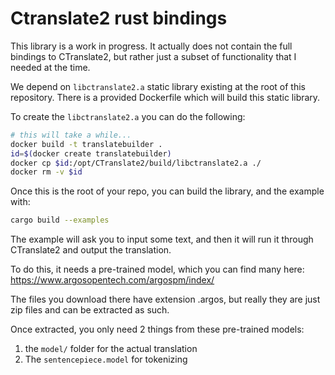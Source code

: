 # Ctranslate2 rust bindings

This library is a work in progress. It actually does not contain the full bindings to CTranslate2,
but rather just a subset of functionality that I needed at the time.

We depend on `libctranslate2.a` static library existing at the root of this repository. There is a provided
Dockerfile which will build this static library.

To create the `libctranslate2.a` you can do the following:

```sh
# this will take a while...
docker build -t translatebuilder .
id=$(docker create translatebuilder)
docker cp $id:/opt/CTranslate2/build/libctranslate2.a ./
docker rm -v $id
```

Once this is the root of your repo, you can build the library, and the example with:

```sh
cargo build --examples
```

The example will ask you to input some text, and then it will run it through CTranslate2 and output the translation.

To do this, it needs a pre-trained model, which you can find many here: https://www.argosopentech.com/argospm/index/

The files you download there have extension .argos, but really they are just zip files and can be extracted as such.

Once extracted, you only need 2 things from these pre-trained models:

1. the `model/` folder for the actual translation
2. The `sentencepiece.model` for tokenizing
